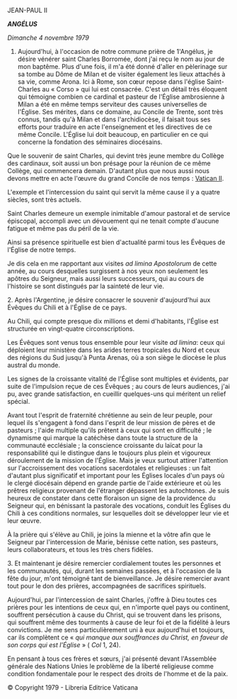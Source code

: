 JEAN-PAUL II

***ANGÉLUS***

*Dimanche 4 novembre 1979*

1. Aujourd'hui, à l'occasion de notre commune prière de 1'Angélus, je désire vénérer saint Charles Borromée, dont j'ai reçu le nom au jour de mon baptême. Plus d'une fois, il m'a été donné d'aller en pèlerinage sur sa tombe au Dôme de Milan et de visiter également les lieux attachés à sa vie, comme Arona. Ici à Rome, son cœur repose dans l'église Saint-Charles au « Corso » qui lui est consacrée. C'est un détail très éloquent qui témoigne combien ce cardinal et pasteur de l'Église ambrosienne à Milan a été en même temps serviteur des causes universelles de l'Église. Ses mérites, dans ce domaine, au Concile de Trente, sont très connus, tandis qu'à Milan et dans l'archidiocèse, il faisait tous ses efforts pour traduire en acte l'enseignement et les directives de ce même Concile. L'Église lui doit beaucoup, en particulier en ce qui concerne la fondation des séminaires diocésains.

Que le souvenir de saint Charles, qui devint très jeune membre du Collège des cardinaux, soit aussi un bon présage pour la réunion de ce même Collège, qui commencera demain. D'autant plus que nous aussi nous devons mettre en acte l'œuvre du grand Concile de nos temps : [Vatican II](http://www.vatican.va/archive/hist_councils/ii_vatican_council/index_fr.htm).

L'exemple et l'intercession du saint qui servit la même cause il y a quatre siècles, sont très actuels.

Saint Charles demeure un exemple inimitable d'amour pastoral et de service épiscopal, accompli avec un dévouement qui ne tenait compte d'aucune fatigue et même pas du péril de la vie.

Ainsi sa présence spirituelle est bien d'actualité parmi tous les Évêques de l'Église de notre temps.

Je dis cela en me rapportant aux visites *ad limina Apostolorum* de cette année, au cours desquelles surgissent à nos yeux non seulement les apôtres du Seigneur, mais aussi leurs successeurs, qui au cours de l'histoire se sont distingués par la sainteté de leur vie.

2. Après l'Argentine, je désire consacrer le souvenir d'aujourd'hui aux Évêques du Chili et à l'Église de ce pays.

Au Chili, qui compte presque dix millions et demi d'habitants, l'Église est structurée en vingt-quatre circonscriptions.

Les Évêques sont venus tous ensemble pour leur visite *ad limina*: ceux qui déploient leur ministère dans les arides terres tropicales du Nord et ceux des régions du Sud jusqu'à Punta Arenas, où a son siège le diocèse le plus austral du monde.

Les signes de la croissante vitalité de l'Église sont multiples et évidents, par suite de l'impulsion reçue de ces Évêques ; au cours de leurs audiences, j'ai pu, avec grande satisfaction, en cueillir quelques-uns qui méritent un relief spécial.

Avant tout l'esprit de fraternité chrétienne au sein de leur peuple, pour lequel ils s'engagent à fond dans l'esprit de leur mission de pères et de pasteurs ; l'aide multiple qu'ils prêtent à ceux qui sont en difficulté ; le dynamisme qui marque la catéchèse dans toute la structure de la communauté ecclésiale ; la conscience croissante du laïcat pour la responsabilité qui le distingue dans le toujours plus plein et vigoureux déroulement de la mission de l'Église. Mais je veux surtout attirer l'attention sur l'accroissement des vocations sacerdotales et religieuses : un fait d'autant plus significatif et important pour les Églises locales d'un pays où le clergé diocésain dépend en grande partie de l'aide extérieure et où les prêtres religieux provenant de l'étranger dépassent les autochtones. Je suis heureux de constater dans cette floraison un signe de la providence du Seigneur qui, en bénissant la pastorale des vocations, conduit les Églises du Chili à ces conditions normales, sur lesquelles doit se développer leur vie et leur œuvre.

À la prière qui s'élève au Chili, je joins la mienne et la vôtre afin que le Seigneur par l'intercession de Marie, bénisse cette nation, ses pasteurs, leurs collaborateurs, et tous les très chers fidèles.

3. Et maintenant je désire remercier cordialement toutes les personnes et les communautés, qui, durant les semaines passées, et à l'occasion de la fête du jour, m'ont témoigné tant de bienveillance. Je désire remercier avant tout pour le don des prières, accompagnées de sacrifices spirituels.

Aujourd'hui, par l'intercession de saint Charles, j'offre à Dieu toutes ces prières pour les intentions de ceux qui, en n'importe quel pays ou continent, souffrent persécution à cause du Christ, qui se trouvent dans les prisons, qui souffrent même des tourments à cause de leur foi et de la fidélité à leurs convictions. Je me sens particulièrement uni à eux aujourd'hui et toujours, car ils complètent ce « *qui manque aux souffrances du Christ, en faveur de son corps qui est l'Église* » ( *Col* 1, 24).

En pensant à tous ces frères et sœurs, j'ai présenté devant l'Assemblée générale des Nations Unies le problème de la liberté religieuse comme condition fondamentale pour le respect des droits de l'homme et de la paix.

© Copyright 1979 - Libreria Editrice Vaticana